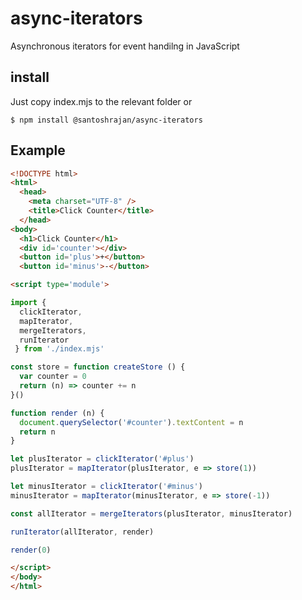 # async-iterators
Asynchronous iterators for event handilng in JavaScript

## install
Just copy index.mjs to the relevant folder or
```shell
$ npm install @santoshrajan/async-iterators
```

## Example
```html
<!DOCTYPE html>
<html>
  <head>
    <meta charset="UTF-8" />
    <title>Click Counter</title>
  </head>
<body>
  <h1>Click Counter</h1>
  <div id='counter'></div>
  <button id='plus'>+</button>
  <button id='minus'>-</button>

<script type='module'>

import {
  clickIterator,
  mapIterator,
  mergeIterators,
  runIterator
 } from './index.mjs'

const store = function createStore () {
  var counter = 0
  return (n) => counter += n
}()

function render (n) {
  document.querySelector('#counter').textContent = n
  return n
}

let plusIterator = clickIterator('#plus')
plusIterator = mapIterator(plusIterator, e => store(1))

let minusIterator = clickIterator('#minus')
minusIterator = mapIterator(minusIterator, e => store(-1))

const allIterator = mergeIterators(plusIterator, minusIterator)

runIterator(allIterator, render)

render(0)

</script>
</body>
</html>
```
